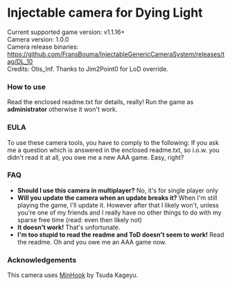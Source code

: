 Injectable camera for Dying Light
============================

Current supported game version: v1.1.16+  
Camera version: 1.0.0  
Camera release binaries: https://github.com/FransBouma/InjectableGenericCameraSystem/releases/tag/DL_10  
Credits: Otis_Inf. Thanks to Jim2Point0 for LoD override.

### How to use
Read the enclosed readme.txt for details, really! Run the game as **administrator** otherwise it won't work.

### EULA
To use these camera tools, you have to comply to the following:
If you ask me a question which is answered in the enclosed readme.txt, so i.o.w. you didn't read it at all, 
you owe me a new AAA game. Easy, right? 

### FAQ

* **Should I use this camera in multiplayer?** No, it's for single player only
* **Will you update the camera when an update breaks it?** When I'm still playing the game, I'll update it. However after that I likely won't, unless you're one of
my friends and I really have no other things to do with my sparse free time (read: even then likely not)
* **It doesn't work!** That's unfortunate.
* **I'm too stupid to read the readme and ToD doesn't seem to work!** Read the readme. Oh and you owe me an AAA game now. 

### Acknowledgements
This camera uses [MinHook](https://github.com/TsudaKageyu/minhook) by Tsuda Kageyu.
